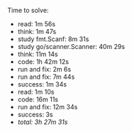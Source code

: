 Time to solve:

- read: 1m 56s
- think: 1m 47s
- study fmt.Scanf: 8m 31s
- study go/scanner.Scanner: 40m 29s
- think: 11m 14s
- code: 1h 42m 12s
- run and fix: 2m 6s
- run and fix: 7m 44s
- success: 1m 34s
- read: 1m 10s
- code: 16m 11s
- run and fix: 12m 34s
- success: 3s
- _total: 3h 27m 31s_
